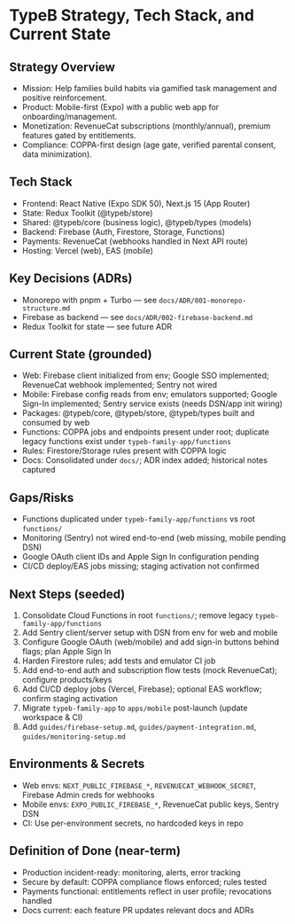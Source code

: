 # TypeB Strategy, Tech Stack, and Current State

## Strategy Overview

- Mission: Help families build habits via gamified task management and positive reinforcement.
- Product: Mobile-first (Expo) with a public web app for onboarding/management.
- Monetization: RevenueCat subscriptions (monthly/annual), premium features gated by entitlements.
- Compliance: COPPA-first design (age gate, verified parental consent, data minimization).

## Tech Stack

- Frontend: React Native (Expo SDK 50), Next.js 15 (App Router)
- State: Redux Toolkit (@typeb/store)
- Shared: @typeb/core (business logic), @typeb/types (models)
- Backend: Firebase (Auth, Firestore, Storage, Functions)
- Payments: RevenueCat (webhooks handled in Next API route)
- Hosting: Vercel (web), EAS (mobile)

## Key Decisions (ADRs)

- Monorepo with pnpm + Turbo — see `docs/ADR/001-monorepo-structure.md`
- Firebase as backend — see `docs/ADR/002-firebase-backend.md`
- Redux Toolkit for state — see future ADR

## Current State (grounded)

- Web: Firebase client initialized from env; Google SSO implemented; RevenueCat webhook implemented; Sentry not wired
- Mobile: Firebase config reads from env; emulators supported; Google Sign-In implemented; Sentry service exists (needs DSN/app init wiring)
- Packages: @typeb/core, @typeb/store, @typeb/types built and consumed by web
- Functions: COPPA jobs and endpoints present under root; duplicate legacy functions exist under `typeb-family-app/functions`
- Rules: Firestore/Storage rules present with COPPA logic
- Docs: Consolidated under `docs/`; ADR index added; historical notes captured

## Gaps/Risks

- Functions duplicated under `typeb-family-app/functions` vs root `functions/`
- Monitoring (Sentry) not wired end-to-end (web missing, mobile pending DSN)
- Google OAuth client IDs and Apple Sign In configuration pending
- CI/CD deploy/EAS jobs missing; staging activation not confirmed

## Next Steps (seeded)

1. Consolidate Cloud Functions in root `functions/`; remove legacy `typeb-family-app/functions`
2. Add Sentry client/server setup with DSN from env for web and mobile
3. Configure Google OAuth (web/mobile) and add sign-in buttons behind flags; plan Apple Sign In
4. Harden Firestore rules; add tests and emulator CI job
5. Add end-to-end auth and subscription flow tests (mock RevenueCat); configure products/keys
6. Add CI/CD deploy jobs (Vercel, Firebase); optional EAS workflow; confirm staging activation
7. Migrate `typeb-family-app` to `apps/mobile` post-launch (update workspace & CI)
8. Add `guides/firebase-setup.md`, `guides/payment-integration.md`, `guides/monitoring-setup.md`

## Environments & Secrets

- Web envs: `NEXT_PUBLIC_FIREBASE_*`, `REVENUECAT_WEBHOOK_SECRET`, Firebase Admin creds for webhooks
- Mobile envs: `EXPO_PUBLIC_FIREBASE_*`, RevenueCat public keys, Sentry DSN
- CI: Use per-environment secrets, no hardcoded keys in repo

## Definition of Done (near-term)

- Production incident-ready: monitoring, alerts, error tracking
- Secure by default: COPPA compliance flows enforced; rules tested
- Payments functional: entitlements reflect in user profile; revocations handled
- Docs current: each feature PR updates relevant docs and ADRs
